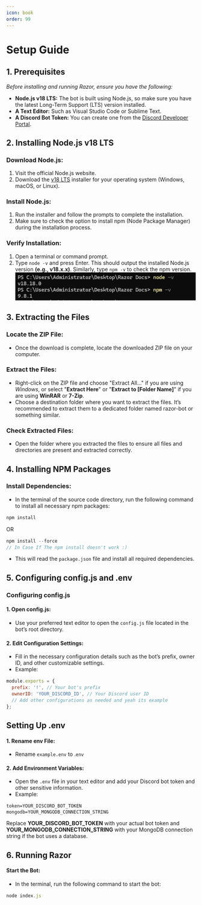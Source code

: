 ```yaml
---
icon: book 
order: 99
---
```

# Setup Guide
## 1. Prerequisites
*Before installing and running Razor, ensure you have the following:*

- **Node.js v18 LTS:** The bot is built using Node.js, so make sure you have the latest Long-Term Support (LTS) version installed.
- **A Text Editor:** Such as Visual Studio Code or Sublime Text.
- **A Discord Bot Token:** You can create one from the [Discord Developer Portal](https://discord.com/developers/applications).

## 2. Installing Node.js v18 LTS
### Download Node.js:

1. Visit the official Node.js website.
2. Download the [v18 LTS](https://nodejs.org/en/blog/release/v18.18.0) installer for your operating system (Windows, macOS, or Linux).
### Install Node.js:

1. Run the installer and follow the prompts to complete the installation.
2. Make sure to check the option to install npm (Node Package Manager) during the installation process.
### Verify Installation:

1. Open a terminal or command prompt.
2. Type `node -v` and press Enter. This should output the installed Node.js version **(e.g., v18.x.x)**.
Similarly, type `npm -v` to check the npm version.
![](/Public/img/nodejs.png)
## 3. Extracting the Files
### Locate the ZIP File:

- Once the download is complete, locate the downloaded ZIP file on your computer.
### Extract the Files:

- Right-click on the ZIP file and choose "Extract All..." if you are using *Windows*, or select "**Extract Here**" or "**Extract to [Folder Name]**" if you are using **WinRAR** or **7-Zip**.
- Choose a destination folder where you want to extract the files. It’s recommended to extract them to a dedicated folder named razor-bot or something similar.
### Check Extracted Files:

- Open the folder where you extracted the files to ensure all files and directories are present and extracted correctly.

## 4. Installing NPM Packages
### Install Dependencies:
- In the terminal of the source code directory, run the following command to install all necessary npm packages:
```js
npm install
```
OR 
```js
npm install --force 
// In Case If The npm install doesn't work :)
```
- This will read the `package.json` file and install all required dependencies.

## 5. Configuring config.js and .env
### Configuring config.js
#### 1. **Open config.js**:

- Use your preferred text editor to open the `config.js` file located in the bot’s root directory.
#### 2. **Edit Configuration Settings**:

- Fill in the necessary configuration details such as the bot’s prefix, owner ID, and other customizable settings.
- Example:
```js
module.exports = {
  prefix: '!', // Your bot's prefix
  ownerID: 'YOUR_DISCORD_ID', // Your Discord user ID
  // Add other configurations as needed and yeah its example
};
```
## Setting Up .env
#### 1. Rename env File:
- Rename `example.env` to .`env`
#### 2. Add Environment Variables:

- Open the `.env` file in your text editor and add your Discord bot token and other sensitive information.
- Example:
```env
token=YOUR_DISCORD_BOT_TOKEN
mongodb=YOUR_MONGODB_CONNECTION_STRING
```
Replace **YOUR_DISCORD_BOT_TOKEN** with your actual bot token and **YOUR_MONGODB_CONNECTION_STRING** with your MongoDB connection string if the bot uses a database.

## 6. Running Razor
#### Start the Bot:

- In the terminal, run the following command to start the bot:
```js
node index.js
```